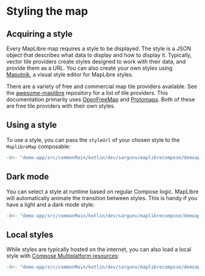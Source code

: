 # Styling the map

## Acquiring a style

Every MapLibre map requires a style to be displayed. The style is a JSON object
that describes what data to display and how to display it. Typically, vector
tile providers create styles designed to work with their data, and provide them
as a URL. You can also create your own styles using [Maputnik][maputnik], a
visual style editor for MapLibre styles.

There are a variety of free and commercial map tile providers available. See the
[awesome-maplibre][awesome-maplibre] repository for a list of tile providers.
This documentation primarily uses [OpenFreeMap][openfreemap] and
[Protomaps][protomaps]. Both of these are free tile providers with their own
styles.

## Using a style

To use a style, you can pass the `styleUrl` of your chosen style to the
`MaplibreMap` composable:

```kotlin
-8<- "demo-app/src/commonMain/kotlin/dev/sargunv/maplibrecompose/demoapp/docs/Styling.kt:simple"
```

## Dark mode

You can select a style at runtime based on regular Compose logic. MapLibre will
automatically animate the transition between styles. This is handy if you have a
light and a dark mode style:

```kotlin
-8<- "demo-app/src/commonMain/kotlin/dev/sargunv/maplibrecompose/demoapp/docs/Styling.kt:dynamic"
```

## Local styles

While styles are typically hosted on the internet, you can also load a local
style with [Compose Multiplatform resources][resources]:

```kotlin
-8<- "demo-app/src/commonMain/kotlin/dev/sargunv/maplibrecompose/demoapp/docs/Styling.kt:local"
```

[maputnik]: https://maputnik.github.io/
[awesome-maplibre]:
  https://github.com/maplibre/awesome-maplibre#maptile-providers
[openfreemap]: https://openfreemap.org/
[protomaps]: https://protomaps.com/
[resources]:
  https://www.jetbrains.com/help/kotlin-multiplatform-dev/compose-multiplatform-resources.html
